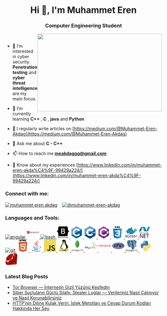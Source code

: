 <h1 align="center">Hi 👋, I'm Muhammet Eren</h1>
<h3 align="center">Computer Engineering Student</h3>
<img align="right" width="400" height="250" src="https://media4.giphy.com/media/077i6AULCXc0FKTj9s/giphy.gif?cid=ecf05e47g1d6zdzbgf7zfcxk5kjffjdy2ggpvn6bi9m4gf6b&ep=v1_gifs_search&rid=giphy.gif&ct=g">

<br>

- 🔭 I’m interested in cyber security. **Penetration testing** and **cyber threat intelligence** are my main focus.

- 🌱 I’m currently learning **C++** , **C** , **java** and **Python**

- 📝 I regularly write articles on [https://medium.com/@Muhammet-Eren-Akdag](https://medium.com/@Muhammet-Eren-Akdag)

- 💬 Ask me about **C - C++**

- 📫 How to reach me **meakdaggg@gmail.com**

- 📄 Know about my experiences [https://www.linkedin.com/in/muhammet-eren-akda%C4%9F-99429a224/](https://www.linkedin.com/in/muhammet-eren-akda%C4%9F-99429a224/)


<h3 align="left">Connect with me:</h3>
<p align="left" style="margin-bottom: 20px;">
    <a href="https://linkedin.com/in/muhammet-eren-akdag" target="_blank"><img align="center" src="https://raw.githubusercontent.com/rahuldkjain/github-profile-readme-generator/master/src/images/icons/Social/linked-in-alt.svg" alt="muhammet eren akdag" height="30" width="40" /></a>
    &nbsp;&nbsp;
    <a href="https://medium.com/@muhammet-eren-akdag" target="_blank"><img align="center" src="https://seekvectorlogo.com/wp-content/uploads/2021/12/medium-vector-logo-2021.png" alt="@muhammet-eren-akdag" height="30" width="60" /></a>
</p>

<h3 align="left">Languages and Tools:</h3>
<p align="left">
    <a href="https://angular.io" target="_blank" rel="noreferrer">
        <img src="https://angular.io/assets/images/logos/angular/angular.svg" alt="angular" width="40" height="40"/>
    </a>
    <a href="https://angular.io" target="_blank" rel="noreferrer">
        <img src="https://raw.githubusercontent.com/devicons/devicon/master/icons/angularjs/angularjs-original-wordmark.svg" alt="angularjs" width="40" height="40"/>
    </a>
    <a href="https://www.gnu.org/software/bash/" target="_blank" rel="noreferrer">
        <img src="https://cdn-icons-png.flaticon.com/512/919/919837.png" alt="bash" width="40" height="40"/>
    </a>
    <a href="https://getbootstrap.com" target="_blank" rel="noreferrer">
        <img src="https://raw.githubusercontent.com/devicons/devicon/master/icons/bootstrap/bootstrap-plain-wordmark.svg" alt="bootstrap" width="40" height="40"/>
    </a>
    <a href="https://www.cprogramming.com/" target="_blank" rel="noreferrer">
        <img src="https://raw.githubusercontent.com/devicons/devicon/master/icons/c/c-original.svg" alt="c" width="40" height="40"/>
    </a>
    <a href="https://www.w3schools.com/cpp/" target="_blank" rel="noreferrer">
        <img src="https://raw.githubusercontent.com/devicons/devicon/master/icons/cplusplus/cplusplus-original.svg" alt="cplusplus" width="40" height="40"/>
    </a>
    <a href="https://www.w3schools.com/cs/" target="_blank" rel="noreferrer">
        <img src="https://raw.githubusercontent.com/devicons/devicon/master/icons/csharp/csharp-original.svg" alt="csharp" width="40" height="40"/>
    </a>
    <a href="https://www.w3schools.com/css/" target="_blank" rel="noreferrer">
        <img src="https://raw.githubusercontent.com/devicons/devicon/master/icons/css3/css3-original-wordmark.svg" alt="css3" width="40" height="40"/>
    </a>
    <a href="https://www.docker.com/" target="_blank" rel="noreferrer">
        <img src="https://raw.githubusercontent.com/devicons/devicon/master/icons/docker/docker-original-wordmark.svg" alt="docker" width="40" height="40"/>
    </a>
    <a href="https://dotnet.microsoft.com/" target="_blank" rel="noreferrer">
        <img src="https://raw.githubusercontent.com/devicons/devicon/master/icons/dot-net/dot-net-original-wordmark.svg" alt="dotnet" width="40" height="40"/>
    </a>
    <a href="https://git-scm.com/" target="_blank" rel="noreferrer">
        <img src="https://www.vectorlogo.zone/logos/git-scm/git-scm-icon.svg" alt="git" width="40" height="40"/>
    </a>
    <a href="https://www.w3.org/html/" target="_blank" rel="noreferrer">
        <img src="https://raw.githubusercontent.com/devicons/devicon/master/icons/html5/html5-original-wordmark.svg" alt="html5" width="40" height="40"/>
    </a>
    <a href="https://www.java.com" target="_blank" rel="noreferrer">
        <img src="https://raw.githubusercontent.com/devicons/devicon/master/icons/java/java-original.svg" alt="java" width="40" height="40"/>
    </a>
    <a href="https://developer.mozilla.org/en-US/docs/Web/JavaScript" target="_blank" rel="noreferrer">
        <img src="https://raw.githubusercontent.com/devicons/devicon/master/icons/javascript/javascript-original.svg" alt="javascript" width="40" height="40"/>
    </a>
    <a href="https://www.linux.org/" target="_blank" rel="noreferrer">
        <img src="https://raw.githubusercontent.com/devicons/devicon/master/icons/linux/linux-original.svg" alt="linux" width="40" height="40"/>
    </a>
    <a href="https://www.mongodb.com/" target="_blank" rel="noreferrer">
        <img src="https://raw.githubusercontent.com/devicons/devicon/master/icons/mongodb/mongodb-original-wordmark.svg" alt="mongodb" width="40" height="40"/>
    </a>
    <a href="https://www.mysql.com/" target="_blank" rel="noreferrer">
        <img src="https://raw.githubusercontent.com/devicons/devicon/master/icons/mysql/mysql-original-wordmark.svg" alt="mysql" width="40" height="40"/>
    </a>
    <a href="https://www.oracle.com/" target="_blank" rel="noreferrer">
        <img src="https://raw.githubusercontent.com/devicons/devicon/master/icons/oracle/oracle-original.svg" alt="oracle" width="40" height="40"/>
    </a>
    <a href="https://www.php.net" target="_blank" rel="noreferrer">
        <img src="https://raw.githubusercontent.com/devicons/devicon/master/icons/php/php-original.svg" alt="php" width="40" height="40"/>
    </a>
    <a href="https://www.postgresql.org" target="_blank" rel="noreferrer">
        <img src="https://raw.githubusercontent.com/devicons/devicon/master/icons/postgresql/postgresql-original-wordmark.svg" alt="postgresql" width="40" height="40"/>
    </a>
    <a href="https://www.python.org" target="_blank" rel="noreferrer">
        <img src="https://raw.githubusercontent.com/devicons/devicon/master/icons/python/python-original.svg" alt="python" width="40" height="40"/>
    </a>
    <a href="https://www.ruby-lang.org/en/" target="_blank" rel="noreferrer">
        <img src="https://raw.githubusercontent.com/devicons/devicon/master/icons/ruby/ruby-original.svg" alt="ruby" width="40" height="40"/>
    </a>
</p>

<div align="left">

### Latest Blog Posts

- [Tor Browser — İnternetin Gizli Yüzünü Keşfedin](https://medium.com/@Muhammet-Eren-Akdag/tor-browser-i%CC%87nternetin-gizli-y%C3%BCz%C3%BCn%C3%BC-ke%C5%9Ffedin-a4c776e5ce2)
- [Siber Suçluların Güçlü Silahı: Stealer Loglar — Verileriniz Nasıl Çalınıyor ve Nasıl Korunabilirsiniz](https://medium.com/@Muhammet-Eren-Akdag/siber-su%C3%A7lular%C4%B1n-g%C3%BC%C3%A7l%C3%BC-silah%C4%B1-stealer-loglar-verileriniz-nas%C4%B1l-%C3%A7al%C4%B1n%C4%B1yor-ve-nas%C4%B1l-1957fde36ea)
- [HTTP’nin Diline Kulak Verin: İstek Metotları ve Cevap Durum Kodları Hakkında Her Şey](https://medium.com/@Muhammet-Eren-Akdag/httpnin-diline-kulak-verin-i%CC%87stek-metotlar%C4%B1-ve-cevap-durum-kodlar%C4%B1-hakk%C4%B1nda-her-%C5%9Fey-903646077ffb)

</div>


<!-- BLOG-POST-LIST:START -->
<!-- BLOG-POST-LIST:END -->


<!--
**Eren-Akdag/Eren-Akdag** is a ✨ _special_ ✨ repository because its `README.md` (this file) appears on your GitHub profile.

Here are some ideas to get you started:

- 🔭 I’m currently working on ...
- 🌱 I’m currently learning ...
- 👯 I’m looking to collaborate on ...
- 🤔 I’m looking for help with ...
- 💬 Ask me about ...
- 📫 How to reach me: ...
- 😄 Pronouns: ...
- ⚡ Fun fact: ...
-->
